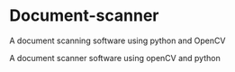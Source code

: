 # Document-scanner
A document scanning software using python and OpenCV 


A document scanner software using openCV and python 
